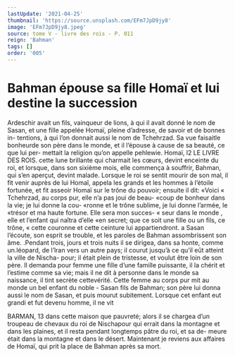 ```yaml
---
lastUpdate: '2021-04-25'
thumbnail: 'https://source.unsplash.com/EFm7JpD9jy8'
image: 'EFm7JpD9jy8.jpeg'
source: tome V - livre des rois - P. 011
reign: 'Bahman'
tags: []
order: '005'
---
```


# Bahman épouse sa fille Homaï et lui destine la succession

Ardeschir avait un fils, vainqueur de lions, à qui il avait donné le nom de Sasan, et une fille appelée Homaï, pleine d’adresse, de savoir et de bonnes in- tentions, à qui l’on donnait aussi le nom de Tchehrzad.
Sa vue faisaitle bonheurde son père dans le monde, et il l’épouse à cause de sa beauté, ce que lui per-
mettait la religion qu’on appelle pehlewie. Homaï,
l2 LE LIVRE DES ROIS.
cette lune brillante qui charmait les cœurs, devint
enceinte du roi, et lorsque, dans son sixième mois, elle commença à souffrir, Bahman, qui s’en aperçut,
devint malade. Lorsque le roi se sentit mourir de son mal, il fit venir auprès de lui Homaî, appela les grands et les hommes à l’étoile fortunée, et fit asseoir
Homaï sur le trône du pouvoir; ensuite il dit: «Voici
« Tchehrzad, au corps pur, elle n’a pas joui de beau-
«coup de bonheur dans la vie; je lui donne la cou- «ronne et le trône sublime, je lui donne l’armée, le «trésor et ma haute fortune. Elle sera mon succes-
« seur dans le monde , elle et l’enfant qui naîtra d’elle
«en secret; que ce soit une fille ou un fils, ce trône, « cette couronne et cette ceinture lui appartiendront. a
Sasan l’écoute, son esprit se trouble, et les paroles
de Bahman assombrissent son âme. .Pendant trois,
jours et trois nuits il se dirigea, dans sa honte, comme un.léopard, de l’lran vers un autre pays; il courut jusqu’à ce qu’il eût atteint la ville de Nischa-
pour; il était plein de tristesse, et voulut être loin de son père. Il demanda pour femme une fille d’une famille puissante, il la chérit et l’estime comme sa
vie; mais il ne dit à personne dans le monde sa naissance, il tint secrète cettevérité. Cette femme
au corps pur mit au monde un bel enfant du noble - Sasan fils de Bahman; son père lui donna aussi le
nom de Sasan, et puis mourut subitement. Lorsque cet enfant eut grandi et fut devenu homme, il ne vit

BARMAN, 13 dans cette maison que pauvreté; alors il se chargea
d’un troupeau de chevaux du roi de Nischapour
qui errait dans la montagne et dans les plaines, et il resta pendant longtemps pâtre du roi, et sa de- meure était dans la montagne et dans le désert.
Maintenant je reviens aux affaires de Homaï, qui prit la place de Bahman après sa mort.
